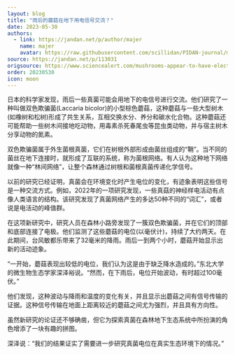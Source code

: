 ```yaml
---
layout: blog
title: "雨后的蘑菇在地下用电信号交流？"
date: 2023-05-30
authors:
  - link: https://jandan.net/p/author/majer
    name: majer
    avatar: https://raw.githubusercontent.com/scillidan/PIDAN-journal/main/asset/yafa.png
source: https://jandan.net/p/113031
origsource: https://www.sciencealert.com/mushrooms-appear-to-have-electrical-conversations-after-it-rains
order: 20230530
icon: moon
---
```


日本的科学家发现，雨后一些真菌可能会用地下的电信号进行交流。他们研究了一种叫做双色欺骗菌(Laccaria bicolor)的小型棕色蘑菇，这种蘑菇与一些大型树木(如橡树和松树)形成了共生关系，互相交换水分、养分和碳水化合物。这种蘑菇还可能帮助一些树木间接地吃动物，用毒素杀死春尾虫等昆虫类动物，并与宿主树木分享动物的氮素。

双色欺骗菌属于外生菌根真菌，它们在树根外部形成由菌丝组成的“鞘”。当不同的菌丝在地下连接时，就形成了互联的系统，称为菌根网络。有人认为这种地下网络就像一种“林间网络”，让整个森林通过树根和菌根真菌传递化学信号。

以前的研究已经证明，真菌会在环境变化时产生电位的变化，有迹象表明这些信号是一种交流方式。例如，2022年的一项研究发现，一些真菇的神经样电活动有点像人类语言的结构。该研究发现了真菌网络产生的多达50种不同的“词汇”，或者说是电活动的峰值群。

在这项新研究中，研究人员在森林小路旁发现了一簇双色欺骗菌，并在它们的顶部和底部连接了电极。他们监测了这些蘑菇的电位(以毫伏计)，持续了大约两天。在此期间，台风敏都乐带来了32毫米的降雨。雨后一到两个小时，蘑菇开始显示出新的活动迹象。

“一开始，蘑菇表现出较低的电位，我们认为这是由于缺乏降水造成的。”东北大学的微生物生态学家深泽裕说。“然而，在下雨后，电位开始波动，有时超过100毫伏。”

他们发现，这种波动与降雨和温度的变化有关，并且显示出蘑菇之间有信号传输的证据。这种信号传输在地面上距离较近的蘑菇之间尤为强烈，并且具有方向性。

虽然新研究的论证还不够确凿，但它为探索真菌在森林地下生态系统中所扮演的角色增添了一块有趣的拼图。

深泽说：“我们的结果证实了需要进一步研究真菌电位在真实生态环境下的情况。”